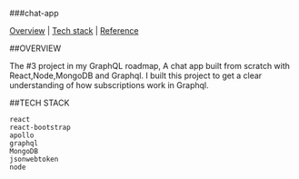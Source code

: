###chat-app
<div>
<a href="#overview">Overview</a> | <a href="#tech_stack">Tech stack</a> | <a href="#reference">Reference</a>
</div>


##OVERVIEW
<div id="overview"></div>
The #3 project in my GraphQL roadmap, A chat app built from scratch with React,Node,MongoDB and Graphql.
I built this project to get a clear understanding of how subscriptions work in Graphql.

##TECH STACK
<div id="tech_stack"></div>

```
react
react-bootstrap
apollo
graphql
MongoDB
jsonwebtoken
node

```

